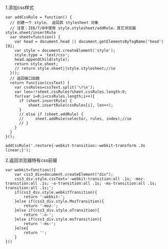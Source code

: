 1.添加css样式

	var addCssRule = function() {
	  // 创建一个 style， 返回其 stylesheet 对象
	  // 注意：IE6/7/8中使用 style.stylesheet/addRule，其它浏览器 style.sheet/insertRule
	  var sheet=function() {
	    var head = document.head || document.getElementsByTagName('head')[0];
	    var style = document.createElement('style');
	    style.type = 'text/css';
	    head.appendChild(style);
	    return style.sheet;
	    // return style.sheet||style.stylesheet;//ie
	  }();
	  // 返回接口函数
	  return function(cssText) {
	    var cssRules=cssText.split('\r\n');
	    var len=!!sheet.cssRules?sheet.cssRules.length:0;
	    for(var i=0;i<cssRules.length;i++){
	      if (sheet.insertRule) {  
	          sheet.insertRule(cssRules[i], len++);
	      } 
	      // else if (sheet.addRule) {
	      //     sheet.addRule(selector, rules, index);//ie
	      // }
	    }
	  }
	}();

	addCssRule('.restore{-webkit-transition:-webkit-transform .3s linear;}');

2.返回浏览器特有css前缀

	var webkit=function(){
	    var css3_div=document.createElement("div");
	    css3_div.style.cssText='-webkit-transition:all .1s; -moz-transition:all .1s; -o-transition:all .1s; -ms-transition:all .1s; transition:all .1s;';
	    if(css3_div.style.webkitTransition){
	        return '-webkit-';
	    }else if(css3_div.style.MozTransition){
	        return '-moz-';
	    }else if(css3_div.style.oTransition){
	        return '-o-';
	    }else if(css3_div.style.msTransition){
	        return '-ms-';
	    }else{
	        return '';
	    }
	}()